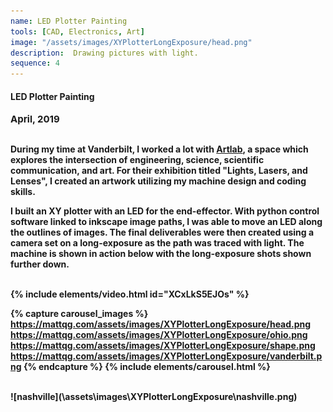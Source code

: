 ```yaml
---
name: LED Plotter Painting
tools: [CAD, Electronics, Art]
image: "/assets/images/XYPlotterLongExposure/head.png"
description:  Drawing pictures with light.
sequence: 4
---
```

#### <b>LED Plotter Painting<b>
<p style="font-size:15px; padding: 0 0 1em 0;">April, 2019</p>

During my time at Vanderbilt, I worked a lot with <a href="https://www.artlabvanderbilt.com/" target="_blank">Artlab</a>, a space which explores the intersection of engineering, science, scientific communication, and art. For their exhibition titled "Lights, Lasers, and Lenses", I created an artwork utilizing my machine design and coding skills. 

I built an XY plotter with an LED for the end-effector. With python control software linked to inkscape image paths, I was able to move an LED along the outlines of images. The final deliverables were then created using a camera set on a long-exposure as the path was traced with light. The machine is shown in action below with the long-exposure shots shown further down. 

<br>
{% include elements/video.html id="XCxLkS5EJOs" %}
<br>

{% capture carousel_images %}
https://mattqg.com/assets/images/XYPlotterLongExposure/head.png
https://mattqg.com/assets/images/XYPlotterLongExposure/ohio.png
https://mattqg.com/assets/images/XYPlotterLongExposure/shape.png
https://mattqg.com/assets/images/XYPlotterLongExposure/vanderbilt.png
{% endcapture %}
{% include elements/carousel.html %}

<br>
 ![nashville](\assets\images\XYPlotterLongExposure\nashville.png)
